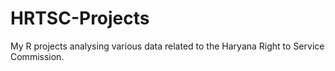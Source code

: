 # HRTSC-Projects
My R projects analysing various data related to the Haryana Right to Service Commission.
